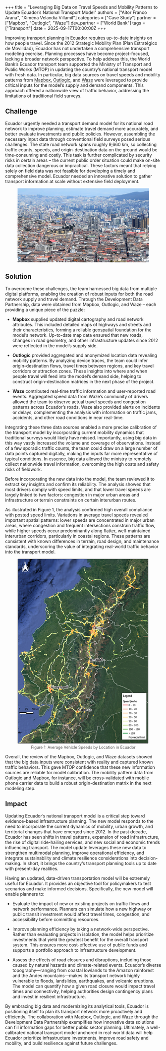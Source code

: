 +++
title = "Leveraging Big Data on Travel Speeds and Mobility Patterns to Update Ecuador’s National Transport Model"
authors = ["Aitor Franco Arana", "Ximena Velandia Villamil"]
categories = ["Case Study"]
partner = ["Mapbox", "Outlogic", "Waze"]
dev_partner = ["World Bank"]
tags = ["Transport"]
date = 2025-09-17T00:00:00Z
+++

Improving transport planning in Ecuador requires up-to-date insights on how people travel. Since the 2012 Strategic Mobility Plan (Plan Estratégico de Movilidad), Ecuador has not undertaken a comprehensive transport modeling exercise. Planning processes have become project-focused, lacking a broader network perspective. To help address this, the World Bank’s Ecuador transport team supported the Ministry of Transport and Public Works (MTOP) in updating the country’s national transport model with fresh data. In particular, big data sources on travel speeds and mobility patterns from [Mapbox](https://www.mapbox.com/), [Outlogic](https://outlogic.io/), and [Waze](https://www.waze.com/wazeforcities/) were leveraged to provide critical inputs for the model’s supply and demand components. This approach offered a nationwide view of traffic behavior, addressing the limitations of traditional field surveys.

## Challenge

Ecuador urgently needed a transport demand model for its national road network to improve planning, estimate travel demand more accurately, and better evaluate investments and public policies. However, assembling the necessary input data through conventional field surveys posed serious challenges. The state road network spans roughly 9,660 km, so collecting traffic counts, speeds, and origin-destination data on the ground would be time-consuming and costly. This task is further complicated by security risks in certain areas – the current public order situation could make on-site data collection dangerous or impractical. These factors meant that relying solely on field data was not feasible for developing a timely and comprehensive model. Ecuador needed an innovative solution to gather transport information at scale without extensive field deployment.

<figure style="text-align: center;">
  <img src="leveraging-big-data-on-travel-speeds-and-mobility-patterns-to-update-ecuador-national-transport-model_thumbnail.png" alt="Ecuador transport Thumbnail" style="max-width: 100%;">
</figure>

## Solution

To overcome these challenges, the team harnessed big data from multiple digital platforms, enabling the creation of robust inputs for both the road network supply and travel demand. Through the Development Data Partnership, data were obtained from Mapbox, Outlogic, and Waze – each providing a unique piece of the puzzle:

- **Mapbox** supplied updated digital cartography and road network attributes. This included detailed maps of highways and streets and their characteristics, forming a reliable geospatial foundation for the model’s network. Up-to-date map data ensured that new roads, changes in road geometry, and other infrastructure updates since 2012 were reflected in the model’s supply side.

- **Outlogic** provided aggregated and anonymized location data revealing mobility patterns. By analyzing device traces, the team could infer origin-destination flows, travel times between regions, and key travel corridors or attraction zones. These insights into where and when people travel will feed into the model’s demand side, helping to construct origin-destination matrices in the next phase of the project.

- **Waze** contributed real-time traffic information and user-reported road events. Aggregated speed data from Waze’s community of drivers allowed the team to observe actual travel speeds and congestion patterns across Ecuador’s roads. Waze also provided alerts on incidents or delays, complementing the analysis with information on traffic jams, accidents, and other road conditions in near real-time.

Integrating these three data sources enabled a more precise calibration of the transport model by incorporating current mobility dynamics that traditional surveys would likely have missed. Importantly, using big data in this way vastly increased the volume and coverage of observations. Instead of a few sporadic traffic counts, the team could draw on a large number of data points captured digitally, making the inputs far more representative of typical conditions. In essence, big data allowed the ministry to remotely collect nationwide travel information, overcoming the high costs and safety risks of fieldwork.

Before incorporating the new data into the model, the team reviewed it to extract key insights and confirm its reliability. The analysis showed that most drivers comply with speed limits, and that lower travel speeds are largely linked to two factors: congestion in major urban areas and infrastructure or terrain constraints on certain interurban routes.

As illustrated in Figure 1, the analysis confirmed high overall compliance with posted speed limits. Variations in average travel speeds revealed important spatial patterns: lower speeds are concentrated in major urban areas, where congestion and frequent intersections constrain traffic flow, while higher speeds occur predominantly along flatter, well-maintained interurban corridors, particularly in coastal regions. These patterns are consistent with known differences in terrain, road design, and maintenance standards, underscoring the value of integrating real-world traffic behavior into the transport model.

<figure style="text-align: center;">
  <img src="leveraging-big-data-on-travel-speeds-and-mobility-patterns-to-update-ecuador-national-transport-model_figure1.png" alt="Average Vehicle Speeds by Location in Ecuador" style="max-width: 100%;">
  <figcaption style="text-align: center; font-size: 0.9em; color: #555;">Figure 1: Average Vehicle Speeds by Location in Ecuador</figcaption>
</figure>

Overall, the review of the Mapbox, Outlogic, and Waze datasets showed that the big data inputs were consistent with reality and captured known traffic behaviors. This gave MTOP confidence that these new information sources are reliable for model calibration. The mobility pattern data from Outlogic and Mapbox, for instance, will be cross-validated with mobile phone carrier data to build a robust origin-destination matrix in the next modeling step.

## Impact

Updating Ecuador’s national transport model is a critical step toward evidence-based infrastructure planning. The new model responds to the need to incorporate the current dynamics of mobility, urban growth, and territorial changes that have emerged since 2012. In the past decade, Ecuador has seen shifts in travel patterns, expansion of road infrastructure, the rise of digital ride-hailing services, and new social and economic trends influencing transport. The model update leverages these new data to strengthen multimodal planning, improve operational efficiency, and integrate sustainability and climate resilience considerations into decision-making. In short, it brings the country’s transport planning tools up to date with present-day realities.

Having an updated, data-driven transportation model will be extremely useful for Ecuador. It provides an objective tool for policymakers to test scenarios and make informed decisions. Specifically, the new model will enable planners to:

- Evaluate the impact of new or existing projects on traffic flows and network performance. Planners can simulate how a new highway or public transit investment would affect travel times, congestion, and accessibility before committing resources.

- Improve planning efficiency by taking a network-wide perspective. Rather than evaluating projects in isolation, the model helps prioritize investments that yield the greatest benefit for the overall transport system. This ensures more cost-effective use of public funds and supports a portfolio approach to infrastructure development.

- Assess the effects of road closures and disruptions, including those caused by natural hazards and climate-related events. Ecuador’s diverse topography—ranging from coastal lowlands to the Amazon rainforest and the Andes mountains—makes its transport network highly vulnerable to floods, landslides, earthquakes, and volcanic eruptions. The model can quantify how a given road closure would impact travel times and connectivity, helping authorities design contingency plans and invest in resilient infrastructure.

By embracing big data and modernizing its analytical tools, Ecuador is positioning itself to plan its transport network more proactively and efficiently. The collaboration with Mapbox, Outlogic, and Waze through the Development Data Partnership exemplifies how innovative data solutions can fill information gaps for better public sector planning. Ultimately, a well-calibrated national transport model anchored in real-world data will help Ecuador prioritize infrastructure investments, improve road safety and mobility, and build resilience against future challenges.